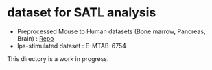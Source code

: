 # dataset for SATL analysis
- Preprocessed Mouse to Human datasets (Bone marrow, Pancreas, Brain) : [Repo](https://github.com/nmuttray/het_GZSDA/tree/main/datasets)
- lps-stimulated dataset : E-MTAB-6754

This directory is a work in progress.

